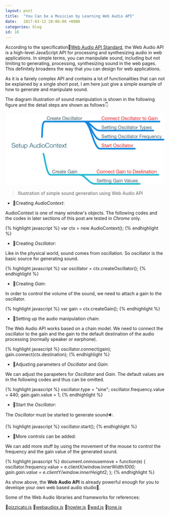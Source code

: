 ```yaml
---
layout: post
title:  "You Can be a Musician by Learning Web Audio API"
date:   2017-03-12 20:06:00 +0800
categories: blog
id: 18
---
```

According to the specification:link:[Web Audio API Standard][W3CWebAudioAPI], the Web Audio API is a high-level JavaScript API for processing and synthesizing audio in web applications. In simple terms, you can manipulate sound, including but not limiting to generating, processing, synthesizing sound in the web pages. This definitely broadens the way that you can design for web applications.

As it is a fairely complex API and contains a lot of functionalities that can not be explained by a single short post, I am here just give a simple example of how to generate and manipulate sound.

The diagram illustration of sound manipulation is shown in the following figure and the detail steps are shown as follows:point_down:

![Web Audio Illustration](/images/AudioContext.png)

> Illustration of simple sound generation using Web Audio API

* :bell:Creating *AudioContext*:

AudioContext is one of many *window*'s objects. The following codes and the codes in later sections of this post are tested in *Chrome* only. 

{% highlight javascript %}
var ctx = new AudioContext();
{% endhighlight %}

* :bell:Creating *Oscillator*:

Like in the physical world, sound comes from oscillation. So oscillator is the basic source for generating sound.

{% highlight javascript %}
var oscillator = ctx.createOscillator();
{% endhighlight %}

* :bell:Creating *Gain*:

In order to control the volume of the sound, we need to attach a gain to the oscillator.

{% highlight javascript %}
var gain = ctx.createGain();
{% endhighlight %}

* :bell:Setting up the audio manipulation chain:

The Web Audio API works based on a chain model. We need to connect the oscillator to the gain and the gain to the default destination of the audio processing (normally speaker or earphone).

{% highlight javascript %}
oscillator.connect(gain);
gain.connect(ctx.destination);
{% endhighlight %}

* :bell:Adjusting parameters of *Oscillator* and *Gain*:

We can adjust the parapeters for *Oscillator* and *Gain*. The default values are in the following codes and thus can be omitted.

{% highlight javascript %}
oscillator.type = "sine";
oscillator.frequency.value = 440;
gain.gain.value = 1;
{% endhighlight %}

* :bell:Start the *Oscillator*:

The *Oscillator* must be started to generate sound:sound:.

{% highlight javascript %}
oscillator.start();
{% endhighlight %}

* :bell:More controls can be added:

We can add more stuff by using the movement of the mouse to control the frequency and the gain value of the generated sound.

{% highlight javascript %}
document.onmousemove = function(e) {
    oscillator.frequency.value = e.clientX/window.innerWidth*1000;
    gain.gain.value = e.clientY/window.innerHeight*2;
};
{% endhighlight %}


As show above, the **Web Audio API** is already powerful enough for you to develope your own web based audio studio:musical_note:.

Some of the Web Audio libraries and frameworks for references:

:link:[pizzicato.js][pizzicato]
:link:[webaudiox.js][webaudiox]
:link:[howler.js][howler]
:link:[wad.js][wad]
:link:[tone.js][tone]

[W3CWebAudioAPI]: https://webaudio.github.io/web-audio-api/
[pizzicato]: https://alemangui.github.io/pizzicato/
[webaudiox]: https://github.com/jeromeetienne/webaudiox
[howler]: https://github.com/goldfire/howler.js
[wad]: https://github.com/rserota/wad
[tone]: https://tonejs.github.io/
